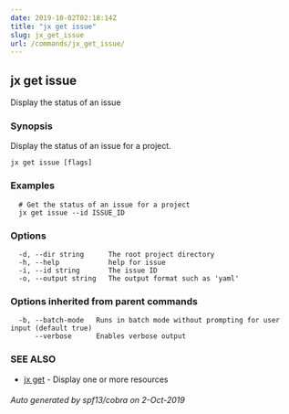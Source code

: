 ```yaml
---
date: 2019-10-02T02:18:14Z
title: "jx get issue"
slug: jx_get_issue
url: /commands/jx_get_issue/
---
```

## jx get issue

Display the status of an issue

### Synopsis

Display the status of an issue for a project.

```
jx get issue [flags]
```

### Examples

```
  # Get the status of an issue for a project
  jx get issue --id ISSUE_ID
```

### Options

```
  -d, --dir string      The root project directory
  -h, --help            help for issue
  -i, --id string       The issue ID
  -o, --output string   The output format such as 'yaml'
```

### Options inherited from parent commands

```
  -b, --batch-mode   Runs in batch mode without prompting for user input (default true)
      --verbose      Enables verbose output
```

### SEE ALSO

* [jx get](/commands/jx_get/)	 - Display one or more resources

###### Auto generated by spf13/cobra on 2-Oct-2019
